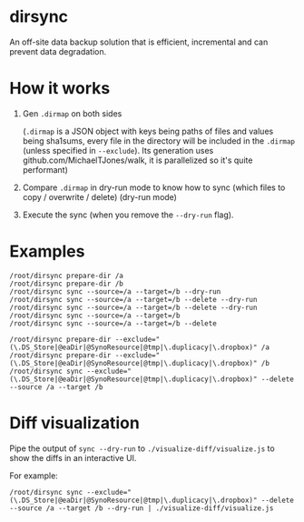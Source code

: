 # dirsync

An off-site data backup solution that is efficient, incremental and can prevent data degradation.

# How it works

1. Gen `.dirmap` on both sides
   
   (`.dirmap` is a JSON object with keys being paths of files and values being sha1sums, every file in the directory will be included in the `.dirmap` (unless specified in `--exclude`). Its generation uses github.com/MichaelTJones/walk, it is parallelized so it's quite performant)
2. Compare `.dirmap` in dry-run mode to know how to sync (which files to copy / overwrite / delete) (dry-run mode)
3. Execute the sync (when you remove the `--dry-run` flag).

# Examples

```
/root/dirsync prepare-dir /a
/root/dirsync prepare-dir /b
/root/dirsync sync --source=/a --target=/b --dry-run
/root/dirsync sync --source=/a --target=/b --delete --dry-run
/root/dirsync sync --source=/a --target=/b --delete --dry-run
/root/dirsync sync --source=/a --target=/b
/root/dirsync sync --source=/a --target=/b --delete

/root/dirsync prepare-dir --exclude="(\.DS_Store|@eaDir|@SynoResource|@tmp|\.duplicacy|\.dropbox)" /a
/root/dirsync prepare-dir --exclude="(\.DS_Store|@eaDir|@SynoResource|@tmp|\.duplicacy|\.dropbox)" /b
/root/dirsync sync --exclude="(\.DS_Store|@eaDir|@SynoResource|@tmp|\.duplicacy|\.dropbox)" --delete --source /a --target /b
```

# Diff visualization

Pipe the output of `sync --dry-run` to `./visualize-diff/visualize.js` to show the diffs in an interactive UI.

For example:

```
/root/dirsync sync --exclude="(\.DS_Store|@eaDir|@SynoResource|@tmp|\.duplicacy|\.dropbox)" --delete --source /a --target /b --dry-run | ./visualize-diff/visualize.js
```
